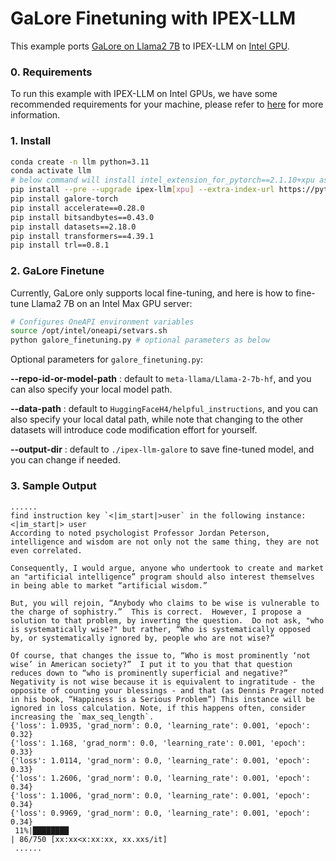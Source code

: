 # GaLore Finetuning with IPEX-LLM

This example ports [GaLore on Llama2 7B](https://github.com/geronimi73/3090_shorts/blob/main/nb_galore_llama2-7b.ipynb) to IPEX-LLM on [Intel GPU](../../../README.md).

### 0. Requirements
To run this example with IPEX-LLM on Intel GPUs, we have some recommended requirements for your machine, please refer to [here](../../../README.md#requirements) for more information.

### 1. Install

```bash
conda create -n llm python=3.11
conda activate llm
# below command will install intel_extension_for_pytorch==2.1.10+xpu as default
pip install --pre --upgrade ipex-llm[xpu] --extra-index-url https://pytorch-extension.intel.com/release-whl/stable/xpu/us/
pip install galore-torch
pip install accelerate==0.28.0
pip install bitsandbytes==0.43.0
pip install datasets==2.18.0
pip install transformers==4.39.1
pip install trl==0.8.1
```

### 2. GaLore Finetune

Currently, GaLore only supports local fine-tuning, and here is how to fine-tune Llama2 7B on an Intel Max GPU server:

```bash
# Configures OneAPI environment variables
source /opt/intel/oneapi/setvars.sh
python galore_finetuning.py # optional parameters as below
```

Optional parameters for `galore_finetuning.py`:

**--repo-id-or-model-path** : default to `meta-llama/Llama-2-7b-hf`, and you can also specify your local model path.

**--data-path** : default to `HuggingFaceH4/helpful_instructions`, and you can also specify your local datal path, while note that changing to the other datasets will introduce code modification effort for yourself.

**--output-dir** : default to `./ipex-llm-galore` to save fine-tuned model, and you can change if needed.

### 3. Sample Output
```log
......
find instruction key `<|im_start|>user` in the following instance: <|im_start|> user
According to noted psychologist Professor Jordan Peterson, intelligence and wisdom are not only not the same thing, they are not even correlated.

Consequently, I would argue, anyone who undertook to create and market an "artificial intelligence” program should also interest themselves in being able to market “artificial wisdom.”

But, you will rejoin, “Anybody who claims to be wise is vulnerable to the charge of sophistry.”  This is correct.  However, I propose a solution to that problem, by inverting the question.  Do not ask, "who is systematically wise?" but rather, “Who is systematically opposed by, or systematically ignored by, people who are not wise?”

Of course, that changes the issue to, “Who is most prominently ‘not wise’ in American society?”  I put it to you that that question reduces down to “who is prominently superficial and negative?”  Negativity is not wise because it is equivalent to ingratitude - the opposite of counting your blessings - and that (as Dennis Prager noted in his book, “Happiness is a Serious Problem”) This instance will be ignored in loss calculation. Note, if this happens often, consider increasing the `max_seq_length`.
{'loss': 1.0935, 'grad_norm': 0.0, 'learning_rate': 0.001, 'epoch': 0.32}
{'loss': 1.168, 'grad_norm': 0.0, 'learning_rate': 0.001, 'epoch': 0.33}
{'loss': 1.0114, 'grad_norm': 0.0, 'learning_rate': 0.001, 'epoch': 0.33}
{'loss': 1.2606, 'grad_norm': 0.0, 'learning_rate': 0.001, 'epoch': 0.34}
{'loss': 1.1006, 'grad_norm': 0.0, 'learning_rate': 0.001, 'epoch': 0.34}
{'loss': 0.9969, 'grad_norm': 0.0, 'learning_rate': 0.001, 'epoch': 0.34}
 11%|████████                                                              | 86/750 [xx:xx<x:xx:xx, xx.xxs/it]
 ......

```
